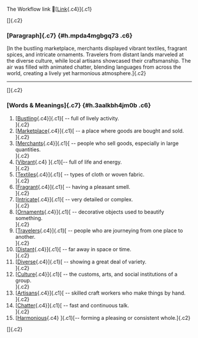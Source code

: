 The Workflow link
👏[[Link](https://www.google.com/url?q=http://www.google.com&sa=D&source=editors&ust=1755850827114416&usg=AOvVaw3x9Dy4nMaOngs70WV9EocK){.c4}]{.c1}

[]{.c2}

### [Paragraph]{.c7} {#h.mpda4mgbgq73 .c6}

[In the bustling marketplace, merchants displayed vibrant textiles,
fragrant spices, and intricate ornaments. Travelers from distant lands
marveled at the diverse culture, while local artisans showcased their
craftsmanship. The air was filled with animated chatter, blending
languages from across the world, creating a lively yet harmonious
atmosphere.]{.c2}

------------------------------------------------------------------------

[]{.c2}

### [Words & Meanings]{.c7} {#h.3aalkbh4jm0b .c6}

1.  [[Bustling](https://www.google.com/url?q=http://www.google.com&sa=D&source=editors&ust=1755850827115593&usg=AOvVaw1Qrwo6mF8e9TqRbP6mNsfB){.c4}]{.c1}[ --
    full of lively activity.\
    ]{.c2}
2.  [[Marketplace](https://www.google.com/url?q=http://www.google.com&sa=D&source=editors&ust=1755850827115841&usg=AOvVaw1lEIYWBNnIJcFTUUJIT6Bt){.c4}]{.c1}[ --
    a place where goods are bought and sold.\
    ]{.c2}
3.  [[Merchants](https://www.google.com/url?q=http://www.google.com&sa=D&source=editors&ust=1755850827116100&usg=AOvVaw1H0i_8ZXZ1pS-9Oeg_b16h){.c4}]{.c1}[ --
    people who sell goods, especially in large quantities.\
    ]{.c2}
4.  [[Vibrant](https://www.google.com/url?q=http://www.google.com&sa=D&source=editors&ust=1755850827116395&usg=AOvVaw0B182E0NDrKzz318cdrIxi){.c4}
    ]{.c1}[-- full of life and energy.\
    ]{.c2}
5.  [[Textiles](https://www.google.com/url?q=http://www.google.com&sa=D&source=editors&ust=1755850827116594&usg=AOvVaw3FX0L8YZhmeXTf9Vas8rzz){.c4}]{.c1}[ --
    types of cloth or woven fabric.\
    ]{.c2}
6.  [[Fragrant](https://www.google.com/url?q=http://www.google.com&sa=D&source=editors&ust=1755850827116784&usg=AOvVaw3OS8TZQgsz7ZvSwNVGsHil){.c4}]{.c1}[ --
    having a pleasant smell.\
    ]{.c2}
7.  [[Intricate](https://www.google.com/url?q=http://www.google.com&sa=D&source=editors&ust=1755850827116972&usg=AOvVaw3TTu86gTjxrXW4F2dbiQ0C){.c4}]{.c1}[ --
    very detailed or complex.\
    ]{.c2}
8.  [[Ornaments](https://www.google.com/url?q=http://www.google.com&sa=D&source=editors&ust=1755850827117168&usg=AOvVaw1xi76G8WvnMq7H-mYucmdn){.c4}]{.c1}[ --
    decorative objects used to beautify something.\
    ]{.c2}
9.  [[Travelers](https://www.google.com/url?q=http://www.google.com&sa=D&source=editors&ust=1755850827117403&usg=AOvVaw0ob2WpGcAIHahwapHTfKIw){.c4}]{.c1}[ --
    people who are journeying from one place to another.\
    ]{.c2}
10. [[Distant](https://www.google.com/url?q=http://www.google.com&sa=D&source=editors&ust=1755850827117737&usg=AOvVaw1I_gGXjV9yzBMwORqwheH8){.c4}]{.c1}[ --
    far away in space or time.\
    ]{.c2}
11. [[Diverse](https://www.google.com/url?q=http://www.google.com&sa=D&source=editors&ust=1755850827117932&usg=AOvVaw3AbKeKcL661kVO9UruZvxP){.c4}]{.c1}[ --
    showing a great deal of variety.\
    ]{.c2}
12. [[Culture](https://www.google.com/url?q=http://www.google.com&sa=D&source=editors&ust=1755850827118151&usg=AOvVaw1_GYi5dS_CS-Y2qGr5eYgZ){.c4}]{.c1}[ --
    the customs, arts, and social institutions of a group.\
    ]{.c2}
13. [[Artisans](https://www.google.com/url?q=http://www.google.com&sa=D&source=editors&ust=1755850827118408&usg=AOvVaw2jhp3ssL98Or1Iu4c7UDcI){.c4}]{.c1}[ --
    skilled craft workers who make things by hand.\
    ]{.c2}
14. [[Chatter](https://www.google.com/url?q=http://www.google.com&sa=D&source=editors&ust=1755850827118635&usg=AOvVaw2Maa1RUKN6VHb6diK45WBB){.c4}]{.c1}[ --
    fast and continuous talk.\
    ]{.c2}
15. [[Harmonious](https://www.google.com/url?q=http://www.google.com&sa=D&source=editors&ust=1755850827118831&usg=AOvVaw1jh5Rc36vPN5wK-xGcGfzV){.c4}
    ]{.c1}[-- forming a pleasing or consistent whole.]{.c2}

[]{.c2}
